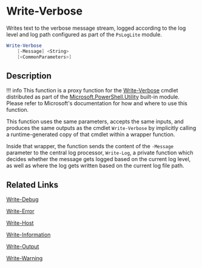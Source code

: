 # Write-Verbose

Writes text to the verbose message stream, logged according to the log level and log path configured as part of the `PsLogLite` module.

```powershell
Write-Verbose
    [-Message] <String>
    [<CommonParameters>]
```

## Description

!!! info
    This function is a proxy function for the [Write-Verbose](https://docs.microsoft.com/en-us/powershell/module/microsoft.powershell.utility/write-verbose) cmdlet distributed as part of the [Microsoft.PowerShell.Utility](https://docs.microsoft.com/en-us/powershell/module/microsoft.powershell.utility/) built-in module. Please refer to Microsoft's documentation for how and where to use this function.

This function uses the same parameters, accepts the same inputs, and produces the same outputs as the cmdlet `Write-Verbose` by implicitly calling a runtime-generated copy of that cmdlet within a wrapper function.

Inside that wrapper, the function sends the content of the `-Message` parameter to the central log processor, `Write-Log`, a private function which decides whether the message gets logged based on the current log level, as well as where the log gets written based on the current log file path.

## Related Links

[Write-Debug](./Write-Debug.md)

[Write-Error](./Write-Error.md)

[Write-Host](./Write-Host.md)

[Write-Information](./Write-Information.md)

[Write-Output](./Write-Output.md)

[Write-Warning](./Write-Warning.md)